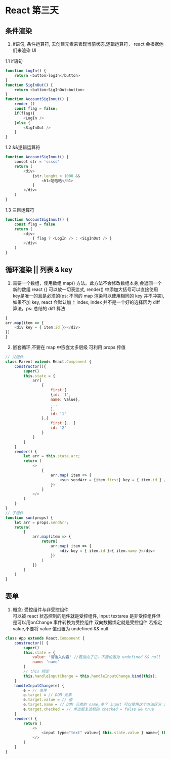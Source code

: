 # React 第三天    

## 条件渲染     

1. if语句, 条件运算符, 去创建元素来表现当前状态,逻辑运算符， react 会根据他们来渲染 UI     

1.1 if语句     

```js
function LogIn() {
    return <button>logIn</button>
}
function SigInOut() {
    return <button>SigInOut<button>
}
function AccountSigInout() {
    render ()
    const flag = false;
    if(flag){
        <LogIn />
    }else {
        <SigInOut />
    }
}
```     

1.2 &&逻辑运算符      

```js
function AccountSigInout() {
    consot str = 'sssss'
    return (
        <div>
            {str.lenght > 1000 && 
                <h1>哈哈哈</h1>
            }
        </div>
    )
}
```     

1.3 三目运算符     

```js
function AccountSigInout() {
    const flag = false
    return (
        <div>
            { flag ? <LogIn /> : <SigInOut /> }
        </div>
    )
}
```     

## 循环渲染 || 列表 & key      

1. 需要一个数组，使用数组 map() 方法。此方法不会修改数组本身,会返回一个新的数组
   react {} 可以放一切表达式,  render() 中添加大括号可以直接使用
   key是唯一的且是必须的(ps: 不同的 map 渲染可以使用相同的 key 并不冲突),如果不加 key, react 会默认加上 index, index 并不是一个好的选择因为 diff 算法。ps: 总结的 diff 算法     
```js
{
arr.map(item => {
    <div key = { item.id }></div>
})
}
```     

2. 嵌套循环,不要在 map 中嵌套太多层级 可利用 props 传值     

```js
// 父组件
class Parent extends React.Component {
    constructor(){
        super()
        this.state = {
            arr[
                {
                    first:[
                    {id: '1',
                    name: Value},
                    ...
                    ],
                    id: '1'
                },{
                    first:[...]
                    id: '2'
                }
            ]
        }
    }
    render() {
        let arr = this.state.arr;
        return (
            <>
                {
                    arr.map( item => {
                        <sun sendArr = {item.first} key = { item.id } />
                    })
                }
            </>
        )
    }
}
// 子组件
function sun(props) {
    let arr = props.sendArr;
    return(
        {
            arr.map(item => {
                return(
                    arr.map( item => {
                        <div key = { item.id }>{ item.name }</div>
                    })
                )
            })
        }
    )
}
```     

## 表单     

1. 概念: 受控组件与非受控组件  
   可以被 react 状态控制的组件就是受控组件, Input textarea 是非受控组件但是可以用onChange 事件转换为受控组件
   双向数据绑定就是受控组件
   若指定 value,不要将 value 值设置为 undefined && null  

```js
class App extends React.Component {
    constructor() {
        super()
        this.state = {
            value: '请输入内容' //若指向了它，不要设置为 undefined && null
            name: 'name'
        }
        // this 绑定
        this.handleInputChange = this.handleInputChange.bind(this);
    }
    handleInputChange(e) {
        e = // 事件 
        e.target = // DOM 元素
        e.target.value = // 值
        e.target.name = // DOM 元素的 name,多个 input 可以使用这个方法区分 input 
        e.target.checked = // 单选框复选框的 checked = false && true 
    }
    render() {
        return (
            <>
                <input type="text" value={ this.state.value } name={ this.state.name }>
            </>
        )
    }
}
```     